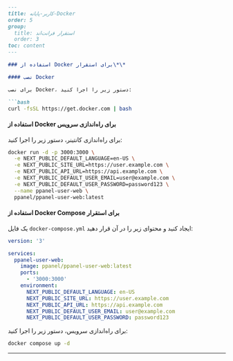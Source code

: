 ```markdown
---
title: کاربر-پایانه-Docker
order: 5
group: 
  title: استقرار فرانت‌اند
  order: 3
toc: content
---

### استفاده از Docker برای استقرار\*\*

#### نصب Docker

برای نصب Docker، دستور زیر را اجرا کنید:

```bash
curl -fsSL https://get.docker.com | bash
```

#### استفاده از Docker برای راه‌اندازی سرویس

برای راه‌اندازی کانتینر، دستور زیر را اجرا کنید:

```bash
docker run -d -p 3000:3000 \
  -e NEXT_PUBLIC_DEFAULT_LANGUAGE=en-US \
  -e NEXT_PUBLIC_SITE_URL=https://user.example.com \
  -e NEXT_PUBLIC_API_URL=https://api.example.com \
  -e NEXT_PUBLIC_DEFAULT_USER_EMAIL=user@example.com \
  -e NEXT_PUBLIC_DEFAULT_USER_PASSWORD=password123 \
  --name ppanel-user-web \
  ppanel/ppanel-user-web:latest
```

#### استفاده از Docker Compose برای استقرار

یک فایل `docker-compose.yml` ایجاد کنید و محتوای زیر را در آن قرار دهید:

```yaml
version: '3'

services:
  ppanel-user-web:
    image: ppanel/ppanel-user-web:latest
    ports:
      - '3000:3000'
    environment:
      NEXT_PUBLIC_DEFAULT_LANGUAGE: en-US
      NEXT_PUBLIC_SITE_URL: https://user.example.com
      NEXT_PUBLIC_API_URL: https://api.example.com
      NEXT_PUBLIC_DEFAULT_USER_EMAIL: user@example.com
      NEXT_PUBLIC_DEFAULT_USER_PASSWORD: password123
```

برای راه‌اندازی سرویس، دستور زیر را اجرا کنید:

```bash
docker compose up -d
```

---
```

